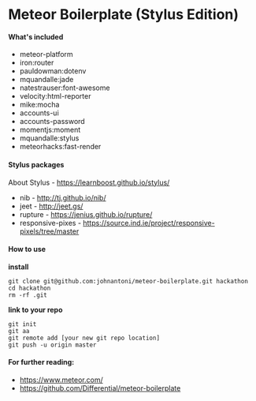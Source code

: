 # Meteor Boilerplate (Stylus Edition)

#### What's included

* meteor-platform
* iron:router
* pauldowman:dotenv
* mquandalle:jade
* natestrauser:font-awesome
* velocity:html-reporter
* mike:mocha
* accounts-ui
* accounts-password
* momentjs:moment
* mquandalle:stylus
* meteorhacks:fast-render

#### Stylus packages

About Stylus - https://learnboost.github.io/stylus/

* nib - http://tj.github.io/nib/
* jeet - http://jeet.gs/
* rupture - https://jenius.github.io/rupture/
* responsive-pixes - https://source.ind.ie/project/responsive-pixels/tree/master

#### How to use

**install**

    git clone git@github.com:johnantoni/meteor-boilerplate.git hackathon
    cd hackathon
    rm -rf .git

**link to your repo**

    git init
    git aa
    git remote add [your new git repo location]
    git push -u origin master

#### For further reading:

* https://www.meteor.com/
* https://github.com/Differential/meteor-boilerplate
